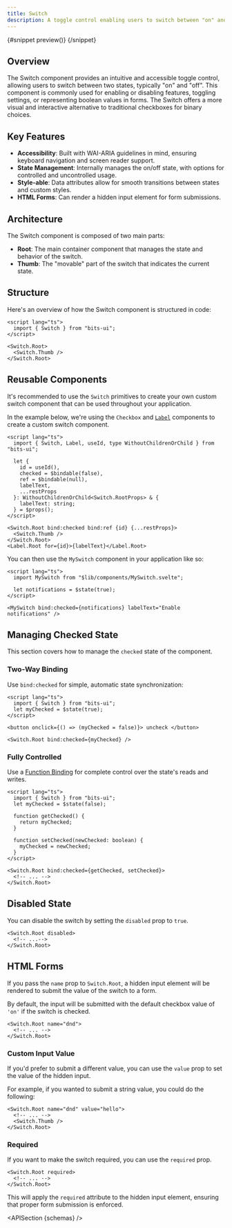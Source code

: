 ```yaml
---
title: Switch
description: A toggle control enabling users to switch between "on" and "off" states.
---
```


<script>
	import { APISection, ComponentPreview, SwitchDemo, SwitchDemoCustom, Callout } from '$lib/components/index.js'
	let { schemas } = $props()
</script>

<ComponentPreview name="switch-demo" componentName="Switch">

{#snippet preview()}
<SwitchDemo />
{/snippet}

</ComponentPreview>

## Overview

The Switch component provides an intuitive and accessible toggle control, allowing users to switch between two states, typically "on" and "off". This component is commonly used for enabling or disabling features, toggling settings, or representing boolean values in forms. The Switch offers a more visual and interactive alternative to traditional checkboxes for binary choices.

## Key Features

- **Accessibility**: Built with WAI-ARIA guidelines in mind, ensuring keyboard navigation and screen reader support.
- **State Management**: Internally manages the on/off state, with options for controlled and uncontrolled usage.
- **Style-able**: Data attributes allow for smooth transitions between states and custom styles.
- **HTML Forms**: Can render a hidden input element for form submissions.

## Architecture

The Switch component is composed of two main parts:

- **Root**: The main container component that manages the state and behavior of the switch.
- **Thumb**: The "movable" part of the switch that indicates the current state.

## Structure

Here's an overview of how the Switch component is structured in code:

```svelte
<script lang="ts">
  import { Switch } from "bits-ui";
</script>

<Switch.Root>
  <Switch.Thumb />
</Switch.Root>
```

## Reusable Components

It's recommended to use the `Switch` primitives to create your own custom switch component that can be used throughout your application.

In the example below, we're using the `Checkbox` and [`Label`](/docs/components/label) components to create a custom switch component.

```svelte title="MySwitch.svelte"
<script lang="ts">
  import { Switch, Label, useId, type WithoutChildrenOrChild } from "bits-ui";

  let {
    id = useId(),
    checked = $bindable(false),
    ref = $bindable(null),
    labelText,
    ...restProps
  }: WithoutChildrenOrChild<Switch.RootProps> & {
    labelText: string;
  } = $props();
</script>

<Switch.Root bind:checked bind:ref {id} {...restProps}>
  <Switch.Thumb />
</Switch.Root>
<Label.Root for={id}>{labelText}</Label.Root>
```

You can then use the `MySwitch` component in your application like so:

```svelte
<script lang="ts">
  import MySwitch from "$lib/components/MySwitch.svelte";

  let notifications = $state(true);
</script>

<MySwitch bind:checked={notifications} labelText="Enable notifications" />
```

## Managing Checked State

This section covers how to manage the `checked` state of the component.

### Two-Way Binding

Use `bind:checked` for simple, automatic state synchronization:

```svelte
<script lang="ts">
  import { Switch } from "bits-ui";
  let myChecked = $state(true);
</script>

<button onclick={() => (myChecked = false)}> uncheck </button>

<Switch.Root bind:checked={myChecked} />
```

### Fully Controlled

Use a [Function Binding](https://svelte.dev/docs/svelte/bind#Function-bindings) for complete control over the state's reads and writes.

```svelte
<script lang="ts">
  import { Switch } from "bits-ui";
  let myChecked = $state(false);

  function getChecked() {
    return myChecked;
  }

  function setChecked(newChecked: boolean) {
    myChecked = newChecked;
  }
</script>

<Switch.Root bind:checked={getChecked, setChecked}>
  <!-- ... -->
</Switch.Root>
```

## Disabled State

You can disable the switch by setting the `disabled` prop to `true`.

```svelte /disabled/
<Switch.Root disabled>
  <!-- ...-->
</Switch.Root>
```

<SwitchDemoCustom disabled labelText="Do not disturb" />

## HTML Forms

If you pass the `name` prop to `Switch.Root`, a hidden input element will be rendered to submit the value of the switch to a form.

By default, the input will be submitted with the default checkbox value of `'on'` if the switch is checked.

```svelte /name="dnd"/
<Switch.Root name="dnd">
  <!-- ... -->
</Switch.Root>
```

### Custom Input Value

If you'd prefer to submit a different value, you can use the `value` prop to set the value of the hidden input.

For example, if you wanted to submit a string value, you could do the following:

```svelte /value="hello"/
<Switch.Root name="dnd" value="hello">
  <!-- ... -->
  <Switch.Thumb />
</Switch.Root>
```

### Required

If you want to make the switch required, you can use the `required` prop.

```svelte /required/
<Switch.Root required>
  <!-- ... -->
</Switch.Root>
```

This will apply the `required` attribute to the hidden input element, ensuring that proper form submission is enforced.

<APISection {schemas} />
